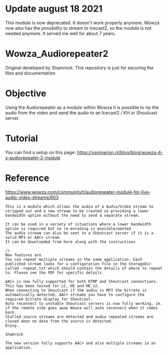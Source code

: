 # Update august 18 2021
This module is now deprecated. It doesn't work properly anymore. Wowza now also has the possibility to stream to Icecast2, so the module is not needed anymore. It served me well for about 7 years. 

# Wowza_Audiorepeater2
Original developed by Shamrock. This repository is just for securing the files and documentation

# Objective
Using the Audiorepeater as a module within Wowza it is possible to rip the audio from the video and send the audio to an Icecast2 / KH or Shoutcast server.

# Tutorial
You can find a setup on this page: https://vanmarion.nl/blog/blog/wowza-4-x-audiorepeater-2-module

# Reference
https://www.wowza.com/community/t/audiorepeater-module-for-live-audio-video-streams/603

```
This is a module which allows the audio of a Audio/Video stream to stripped out and a new stream to be created so providing a lower bandwidth option without the need to send a separate stream.

It can be used in a variety of situations where a lower bandwidth option is required but no re-encoding is possible/wanted
The audio stream can also be sent to a Shoutcast server if it is a valid MP3 or AAC+ stream.
It can be downloaded from here along with the instructions

//
New features are
You can repeat multiple streams in the same application. Each published stream looks for a configuration file in the StorageDir called -repeat.txt which should contain the details of where to repeat to. Please see the PDF for specific details

AAC+ is now fully supported for both RTMP and Shoutcast connections. This has been tested for LC, HE and HE v2.
When connecting to Shoutcast if the audio is MP3 the bitrate is automatically detected, AAC+ streams you have to configure the required bitrate display for Shoutcast.
Auto reconnect to unstable Shoutcast servers is now fully working, ie. if the remote side goes away Wowza will auto reconnect when it comes back.
Stalled source streams are detected and audio repeated streams are closed when no data from the source is detected.
Enjoy.

Shamrock

The new version fully supports AAC+ and also multiple streams in an application.

```